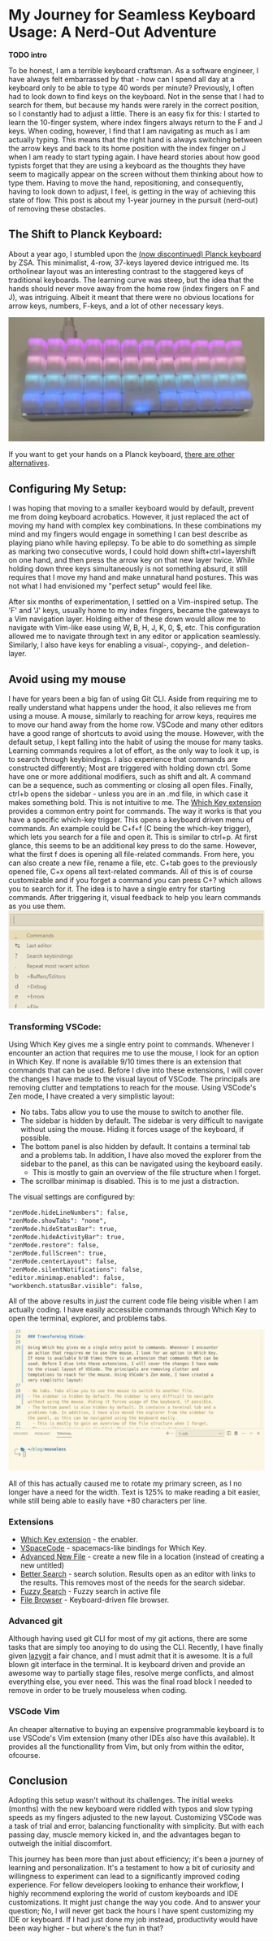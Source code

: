 # My Journey for Seamless Keyboard Usage: A Nerd-Out Adventure

**TODO intro**

To be honest, I am a terrible keyboard craftsman. As a software engineer, I have always felt embarrassed by that - how can I spend all day at a keyboard only to be able to type 40 words per minute? Previously, I often had to look down to find keys on the keyboard. Not in the sense that I had to search for them, but because my hands were rarely in the correct position, so I constantly had to adjust a little. There is an easy fix for this: I started to learn the 10-finger system, where index fingers always return to the F and J keys. When coding, however, I find that I am navigating as much as I am actually typing. This means that the right hand is always switching between the arrow keys and back to its home position with the index finger on J when I am ready to start typing again. I have heard stories about how good typists forget that they are using a keyboard as the thoughts they have seem to magically appear on the screen without them thinking about how to type them. Having to move the hand, repositioning, and consequently, having to look down to adjust, I feel, is getting in the way of achieving this state of flow. This post is about my 1-year journey in the pursuit (nerd-out) of removing these obstacles.

## The Shift to Planck Keyboard:

About a year ago, I stumbled upon the [(now discontinued) Planck keyboard](https://blog.zsa.io/2307-goodbye-planck-ez/) by ZSA. This minimalist, 4-row, 37-keys layered device intrigued me. Its ortholinear layout was an interesting contrast to the staggered keys of traditional keyboards. The learning curve was steep, but the idea that the hands should never move away from the home row (index fingers on F and J), was intriguing. Albeit it meant that there were no obvious locations for arrow keys, numbers, F-keys, and a lot of other necessary keys.

![Planck keyboard](planck.png)

If you want to get your hands on a Planck keyboard, [there are other alternatives](https://drop.com/buy/planck-mechanical-keyboard?defaultSelectionIds=976713).

## Configuring My Setup:

I was hoping that moving to a smaller keyboard would by default, prevent me from doing keyboard acrobatics. However, it just replaced the act of moving my hand with complex key combinations. In these combinations my mind and my fingers would engage in something I can best describe as playing piano while having epilepsy. To be able to do something as simple as marking two consecutive words, I could hold down shift+ctrl+layershift on one hand, and then press the arrow key on that new layer twice. While holding down three keys simultaneously is not something absurd, it still requires that I move my hand and make unnatural hand postures. This was not what I had envisioned my "perfect setup" would feel like.

After six months of experimentation, I settled on a Vim-inspired setup. The 'F' and 'J' keys, usually home to my index fingers, became the gateways to a Vim navigation layer. Holding either of these down would allow me to navigate with Vim-like ease using W, B, H, J, K, 0, $, etc. This configuration allowed me to navigate through text in any editor or application seamlessly. Similarly, I also have keys for enabling a visual-, copying-, and deletion-layer. 

## Avoid using my mouse

I have for years been a big fan of using Git CLI. Aside from requiring me to really understand what happens under the hood, it also relieves me from using a mouse. A mouse, similarly to reaching for arrow keys, requires me to move our hand away from the home row. VSCode and many other editors have a good range of shortcuts to avoid using the mouse. However, with the default setup, I kept falling into the habit of using the mouse for many tasks. Learning commands requires a lot of effort, as the only way to look it up, is to search through keybindings. I also experience that commands are constructed differently; Most are triggered with holding down ctrl. Some have one or more additional modifiers, such as shift and alt. A command can be a sequence, such as commenting or closing all open files. Finally, ctrl+b opens the sidebar - unless you are in an .md file, in which case it makes something bold. This is not intuitive to me. The [Which Key extension](https://marketplace.visualstudio.com/items?itemName=VSpaceCode.whichkey) provides a common entry point for commands. The way it works is that you have a specific which-key trigger. This opens a keyboard driven menu of commands. An example could be C+f+f (C being the which-key trigger), which lets you search for a file and open it. This is similar to ctrl+p. At first glance, this seems to be an additional key press to do the same. However, what the first f does is opening all file-related commands. From here, you can also create a new file, rename a file, etc. C+tab goes to the previously opened file, C+x opens all text-related commands. All of this is of course customizable and if you forget a command you can press C+? which allows you to search for it. The idea is to have a single entry for starting commands. After triggering it, visual feedback to help you learn commands as you use them.
![Which Key](which-key.png)

### Transforming VSCode:

Using Which Key gives me a single entry point to commands. Whenever I encounter an action that requires me to use the mouse, I look for an option in Which Key. If none is available 9/10 times there is an extension that commands that can be used. Before I dive into these extensions, I will cover the changes I have made to the visual layout of VSCode. The principals are removing clutter and temptations to reach for the mouse. Using VSCode's Zen mode, I have created a very simplistic layout:

- No tabs. Tabs allow you to use the mouse to switch to another file.
- The sidebar is hidden by default. The sidebar is very difficult to navigate without using the mouse. Hiding it forces usage of the keyboard, if possible.
- The bottom panel is also hidden by default. It contains a terminal tab and a problems tab. In addition, I have also moved the explorer from the sidebar to the panel, as this can be navigated using the keyboard easily.
  - This is mostly to gain an overview of the file structure when I forget.
- The scrollbar minimap is disabled. This is to me just a distraction.

The visual settings are configured by:

```
"zenMode.hideLineNumbers": false,
"zenMode.showTabs": "none",
"zenMode.hideStatusBar": true,
"zenMode.hideActivityBar": true,
"zenMode.restore": false,
"zenMode.fullScreen": true,
"zenMode.centerLayout": false,
"zenMode.silentNotifications": false,
"editor.minimap.enabled": false,
"workbench.statusBar.visible": false,
```

All of the above results in _just_ the current code file being visible when I am actually coding. I have easily accessible commands through Which Key to open the terminal, explorer, and problems tabs. 

![Zen Mode](zen.png)

All of this has actually caused me to rotate my primary screen, as I no longer have a need for the width. Text is 125% to make reading a bit easier, while still being able to easily have +80 characters per line.

### Extensions

- [Which Key extension](https://marketplace.visualstudio.com/items?itemName=VSpaceCode.whichkey) - the enabler.
- [VSpaceCode](https://marketplace.visualstudio.com/items?itemName=VSpaceCode.vspacecode) - spacemacs-like bindings for Which Key.
- [Advanced New File](https://marketplace.visualstudio.com/items?itemName=patbenatar.advanced-new-file) - create a new file in a location (instead of creating a new untitled)
- [Better Search](https://marketplace.visualstudio.com/items?itemName=travisthieman.better-search) - search solution. Results open as an editor with links to the results. This removes most of the needs for the search sidebar.
- [Fuzzy Search](https://marketplace.visualstudio.com/items?itemName=jacobdufault.fuzzy-search) - Fuzzy search in active file
- [File Browser](https://marketplace.visualstudio.com/items?itemName=bodil.file-browser) - Keyboard-driven file browser.

### Advanced git
Although having used git CLI for most of my git actions, there are some tasks that are simply too anoying to do using the CLI. Recently, I have finally given [lazygit](https://github.com/jesseduffield/lazygit) a fair chance, and I must admit that it is awesome. It is a full blown git interface in the terminal. It is keyboard driven and provide an awesome way to partially stage files, resolve merge conflicts, and almost everything else, you ever need. This was the final road block I needed to remove in order to be truely mouseless when coding.

### VSCode Vim
An cheaper alternative to buying an expensive programmable keyboard is to use VSCode's Vim extension (many other IDEs also have this available). It provides all the functionallity from Vim, but only from within the editor, ofcourse.

## Conclusion

Adopting this setup wasn't without its challenges. The initial weeks (months) with the new keyboard were riddled with typos and slow typing speeds as my fingers adjusted to the new layout. Customizing VSCode was a task of trial and error, balancing functionality with simplicity. But with each passing day, muscle memory kicked in, and the advantages began to outweigh the initial discomfort.

This journey has been more than just about efficiency; it's been a journey of learning and personalization. It's a testament to how a bit of curiosity and willingness to experiment can lead to a significantly improved coding experience. For fellow developers looking to enhance their workflow, I highly recommend exploring the world of custom keyboards and IDE customizations. It might just change the way you code. And to answer your question; No, I will never get back the hours I have spent customizing my IDE or keyboard. If I had just done my job instead, productivity would have been way higher - but where's the fun in that?
